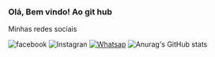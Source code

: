 ### Olá, Bem vindo! Ao git hub


Minhas redes sociais

![facebook](https://img.shields.io/badge/Facebook-1877F2?style=for-the-badge&logo=facebook&logoColor=white)
![Instagran](https://img.shields.io/badge/Instagram-E4405F?style=for-the-badge&logo=instagram&logoColor=white)
[![Whatsap](https://img.shields.io/badge/WhatsApp-25D366?style=for-the-badge&logo=whatsapp&logoColor=white)](https://api.whatsapp.com/send?phone=81999108008)
![Anurag's GitHub stats](https://github-readme-stats.vercel.app/api?username=leylane811&show_icons=true&theme=radical)



